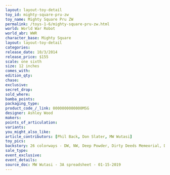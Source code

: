 ```yaml
---
layout: layout-toy-detail 
toy_id: mighty-square-pru-zw
toy_name: Mighty Square Pru ZW
permalink: /toys-1-6/mighty-square-pru-zw.html
world: World War Robot
world_abr: WWR
character_base: Mighty Square
layout: layout-toy-detail
categories: 
release_date: 10/3/2014
release_price: $155 
scale: one sixth
size: 12 inches
comes_with: 
edition_qty: 
chase: 
exclusive: 
secret_drop: 
sold_where: 
bamba_points: 
packaging_type: 
product_code_/_link: 0000000000000MSG
designer: Ashley Wood
makers: 
points_of_articulation: 
variants: 
you_might_also_like: 
article_contributors: [Phil Back, Don Slater, MW Wutasi]
toy_pics: 
backstory: 26 colorways - DW, NW, Deep Powder, Dirty Deeds Memeorial, DIY, Dutch Merc, F-Album, Fat Cloud, Fong John, Fremantle, Grave Digger, Hard Thirty, ISO, Jea Ricky, Legion, Lunar Defence, Medic, Meow CD, MOD Polymorphic, P18 Maid, PRU ZW, CCCP, ThreeA, Wanpi, WF DBG Jungler, Sand Devil 666th
sale_type: 
event_exclusive: 
event_details: 
source_doc: MW Wutasi - 3A spreadsheet - 01-15-2019
---
```

